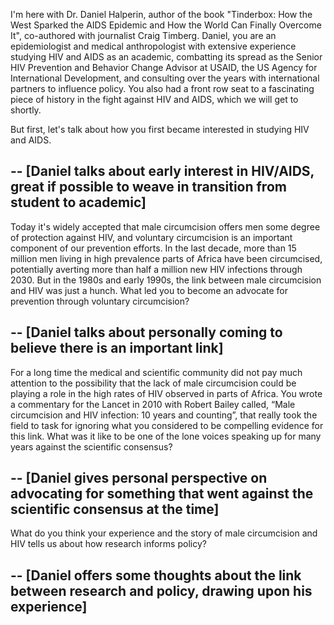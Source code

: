I'm here with Dr. Daniel Halperin, author of the book "Tinderbox: How the West Sparked the AIDS Epidemic and How the World Can Finally Overcome It", co-authored with journalist Craig Timberg. Daniel, you are an epidemiologist and medical anthropologist with extensive experience studying HIV and AIDS as an academic, combatting its spread as the Senior HIV Prevention and Behavior Change Advisor at USAID, the US Agency for International Development, and consulting over the years with international partners to influence policy. You also had a front row seat to a fascinating piece of history in the fight against HIV and AIDS, which we will get to shortly.

But first, let's talk about how you first became interested in studying HIV and AIDS.

--
[Daniel talks about early interest in HIV/AIDS, great if possible to weave in transition from student to academic]
--

Today it's widely accepted that male circumcision offers men some degree of protection against HIV, and voluntary circumcision is an important component of our prevention efforts. In the last decade, more than 15 million men living in high prevalence parts of Africa have been circumcised, potentially averting more than half a million new HIV infections through 2030. But in the 1980s and early 1990s, the link between male circumcision and HIV was just a hunch. What led you to become an advocate for prevention through voluntary circumcision?

--
[Daniel talks about personally coming to believe there is an important link]
-- 

For a long time the medical and scientific community did not pay much attention to the possibility that the lack of male circumcision could be playing a role in the high rates of HIV observed in parts of Africa. You wrote a commentary for the Lancet in 2010 with Robert Bailey called, “Male circumcision and HIV infection: 10 years and counting”, that really took the field to task for ignoring what you considered to be compelling evidence for this link. What was it like to be one of the lone voices speaking up for many years against the scientific consensus?

--
[Daniel gives personal perspective on advocating for something that went against the scientific consensus at the time]
--

What do you think your experience and the story of male circumcision and HIV tells us about how research informs policy?

--
[Daniel offers some thoughts about the link between research and policy, drawing upon his experience]
--


